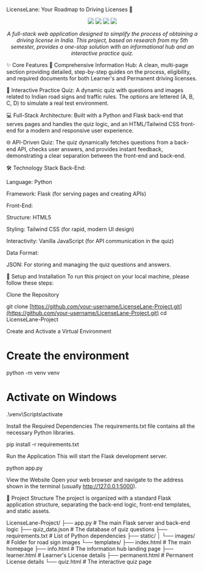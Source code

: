 LicenseLane: Your Roadmap to Driving Licenses 🚗
<p align="center">
<img src="https://img.shields.io/badge/Python-3776AB?style=for-the-badge&logo=python&logoColor=white" />
<img src="https://www.google.com/search?q=https://img.shields.io/badge/Flask-000000%3Fstyle%3Dfor-the-badge%26logo%3Dflask%26logoColor%3Dwhite" />
<img src="https://www.google.com/search?q=https://img.shields.io/badge/HTML5-E34F26%3Fstyle%3Dfor-the-badge%26logo%3Dhtml5%26logoColor%3Dwhite" />
<img src="https://www.google.com/search?q=https://img.shields.io/badge/Tailwind_CSS-38B2AC%3Fstyle%3Dfor-the-badge%26logo%3Dtailwind-css%26logoColor%3Dwhite" />
</p>

<p align="center">
<em>A full-stack web application designed to simplify the process of obtaining a driving license in India. This project, based on research from my 5th semester, provides a one-stop solution with an informational hub and an interactive practice quiz.</em>
</p>

<p align="center">
<!-- It's highly recommended to add a screenshot or a short GIF of the project in action here! -->
<!-- Example: <img src="demo.gif" width="700" /> -->
</p>

✨ Core Features
📖 Comprehensive Information Hub: A clean, multi-page section providing detailed, step-by-step guides on the process, eligibility, and required documents for both Learner's and Permanent driving licenses.

🧠 Interactive Practice Quiz: A dynamic quiz with questions and images related to Indian road signs and traffic rules. The options are lettered (A, B, C, D) to simulate a real test environment.

💻 Full-Stack Architecture: Built with a Python and Flask back-end that serves pages and handles the quiz logic, and an HTML/Tailwind CSS front-end for a modern and responsive user experience.

🌐 API-Driven Quiz: The quiz dynamically fetches questions from a back-end API, checks user answers, and provides instant feedback, demonstrating a clear separation between the front-end and back-end.

🛠️ Technology Stack
Back-End:

Language: Python

Framework: Flask (for serving pages and creating APIs)

Front-End:

Structure: HTML5

Styling: Tailwind CSS (for rapid, modern UI design)

Interactivity: Vanilla JavaScript (for API communication in the quiz)

Data Format:

JSON: For storing and managing the quiz questions and answers.

🚀 Setup and Installation
To run this project on your local machine, please follow these steps:

Clone the Repository

git clone [https://github.com/your-username/LicenseLane-Project.git](https://github.com/your-username/LicenseLane-Project.git)
cd LicenseLane-Project

Create and Activate a Virtual Environment

# Create the environment
python -m venv venv

# Activate on Windows
.\venv\Scripts\activate

Install the Required Dependencies
The requirements.txt file contains all the necessary Python libraries.

pip install -r requirements.txt

Run the Application
This will start the Flask development server.

python app.py

View the Website
Open your web browser and navigate to the address shown in the terminal (usually http://127.0.0.1:5000).

📁 Project Structure
The project is organized with a standard Flask application structure, separating the back-end logic, front-end templates, and static assets.

LicenseLane-Project/
├── app.py              # The main Flask server and back-end logic
├── quiz_data.json      # The database of quiz questions
├── requirements.txt    # List of Python dependencies
├── static/
│   └── images/         # Folder for road sign images
└── templates/
    ├── index.html      # The main homepage
    ├── info.html       # The information hub landing page
    ├── learner.html    # Learner's License details
    ├── permanent.html  # Permanent License details
    └── quiz.html       # The interactive quiz page
